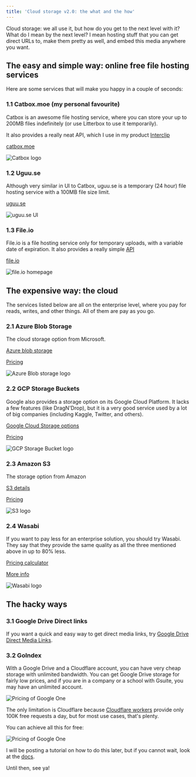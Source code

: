 ```yaml
---
title: 'Cloud storage v2.0: the what and the how'
---
```


Cloud storage: we all use it, but how do you get to the next level with it? 
What do I mean by the next level? I mean hosting stuff that you can get direct URLs to, make them pretty as well, and embed this media anywhere you want.

## The easy and simple way: online free file hosting services
Here are some services that will make you happy in a couple of seconds:
### 1.1  Catbox.moe  (my personal favourite)
Catbox is an awesome file hosting service, where you can store your up to 200MB files indefinitely (or use Litterbox to use it temporarily).

It also provides a really neat API, which I use in my product [Interclip](https://blog.trnck.dev/what-is-interclip/)

[catbox.moe](https://catbox.moe/)


![Catbox logo](https://catbox.moe/pictures/logo.png)

### 1.2 Uguu.se
Although very similar in UI to Catbox, uguu.se is a temporary (24 hour) file hosting service with a 100MB file size limit.

[uguu.se](https://uguu.se/)


![uguu.se UI](https://trnck.dev/0:/img/eaa127e4-674b-4a8b-b6ab-9abf9ffcfe30.png)

### 1.3 File.io
File.io is a file hosting service only for temporary uploads, with a variable date of expiration. It also provides a really simple [API](https://www.file.io/#api)

[file.io](https://www.file.io/)

![file.io homepage](https://trnck.dev/0:/img/a02e952d-4669-4ddb-b917-928ef7dbb755.png)


##  The expensive way: the cloud
The services listed below are all on the enterprise level, where you pay for reads, writes, and other things. All of them are pay as you go.

### 2.1 Azure Blob Storage
The cloud storage option from Microsoft.

[Azure blob storage](https://azure.microsoft.com/en-us/services/storage/blobs/)

[Pricing](https://azure.microsoft.com/en-us/pricing/details/storage/blobs/)

![Azure Blob storage logo](https://trnck.dev/0:/img/blob.png)

### 2.2 GCP Storage Buckets
Google also provides a storage option on its Google Cloud Platform. It lacks a few features (like DragN'Drop), but it is a very good service used by a lot of big companies (including Kaggle, Twitter, and others).

[Google Cloud Storage options](https://cloud.google.com/storage)

[Pricing](https://cloud.google.com/storage#section-10)

![GCP Storage Bucket logo](https://trnck.dev/0:/img/google-cloud-storage.png)

### 2.**3** Amazon S**3**
The storage option from Amazon

[S3 details](https://aws.amazon.com/s3/)

[Pricing](https://aws.amazon.com/s3/pricing/?nc=sn&loc=4)

![S3 logo](https://trnck.dev/0:/img/s3.png)

### 2.4 Wasabi
If you want to pay less for an enterprise solution, you should try Wasabi. They say that they provide the same quality as all the three mentioned above in up to 80% less.

[Pricing calculator](https://wasabi.com/cloud-storage-pricing/#cost-calc)

[More info](https://wasabi.com/)

![Wasabi logo](https://trnck.dev/0:/img/wasabi.jpg)

## The hacky ways

### 3.1 Google Drive Direct links
If you want a quick and easy way to get direct media links, try [Google Drive Direct Media Links](https://sites.google.com/site/gdocs2direct/).

### 3.2 GoIndex
With a Google Drive and a Cloudflare account, you can have very cheap storage with unlimited bandwidth. You can get Google Drive storage for fairly low prices, and if you are in a company or a school with Gsuite, you may have an unlimited account.

![Pricing of Google One](https://trnck.dev/0:/img/cdcde6d2-8d00-4b98-8028-4c9c6ba52b45.png)

The only limitation is Cloudflare because [Cloudflare workers](https://workers.cloudflare.com/) provide only 100K free requests a day, but for most use cases, that's plenty.

You can achieve all this for free:


![Pricing of Google One](https://trnck.dev/0:/img/070e37e5-2901-4942-a267-c35f3e77fee8.png)


I will be posting a tutorial on how to do this later, but if you cannot wait, look at the [docs](https://github.com/alx-xlx/goindex).

Until then, see ya!
